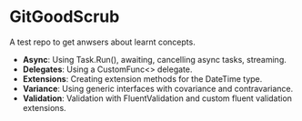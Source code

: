 # GitGoodScrub

A test repo to get anwsers about learnt concepts.
- **Async**: Using Task.Run(), awaiting, cancelling async tasks, streaming.
- **Delegates**: Using a CustomFunc<> delegate.
- **Extensions**: Creating extension methods for the DateTime type.
- **Variance**: Using generic interfaces with covariance and contravariance.
- **Validation**: Validation with FluentValidation and custom fluent validation extensions.
